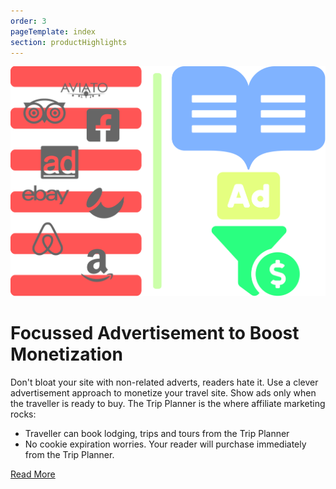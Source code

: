```yaml
---
order: 3
pageTemplate: index
section: productHighlights
---
```

![Focus Adverts Highlight](../../../images/feature-adverts.svg)

# Focussed Advertisement to **Boost Monetization**

Don't bloat your site with non-related adverts, readers hate it. Use a clever advertisement approach to monetize your travel site. Show ads only when the traveller is ready to buy. The Trip Planner is the where affiliate marketing rocks:

- Traveller can book lodging, trips and tours from the Trip Planner
- No cookie expiration worries. Your reader will purchase immediately from the Trip Planner.

[Read More](/focussed-advert-strategy)
